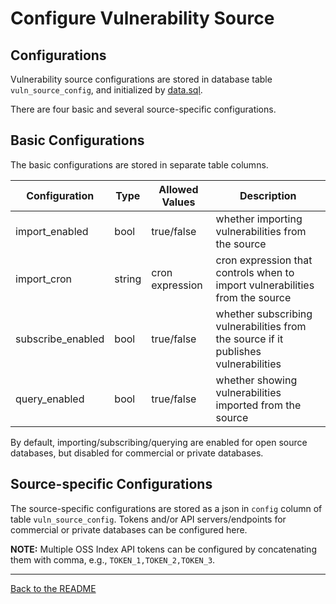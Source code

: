 # Configure Vulnerability Source

## Configurations

Vulnerability source configurations are stored in database table `vuln_source_config`,
and initialized by [data.sql](../src/main/resources/data.sql).

There are four basic and several source-specific configurations.

## Basic Configurations

The basic configurations are stored in separate table columns.

| Configuration     | Type   | Allowed Values  | Description                                                                         |
|-------------------|--------|-----------------|-------------------------------------------------------------------------------------|
| import_enabled    | bool   | true/false      | whether importing vulnerabilities from the source                                   |
| import_cron       | string | cron expression | cron expression that controls when to import vulnerabilities from the source        |
| subscribe_enabled | bool   | true/false      | whether subscribing vulnerabilities from the source if it publishes vulnerabilities |
| query_enabled     | bool   | true/false      | whether showing vulnerabilities imported from the source                            |

By default, importing/subscribing/querying are enabled for open source databases,
but disabled for commercial or private databases.

## Source-specific Configurations

The source-specific configurations are stored as a json in `config` column of table `vuln_source_config`.
Tokens and/or API servers/endpoints for commercial or private databases can be configured here.

**NOTE:**
Multiple OSS Index API tokens can be configured by concatenating them with comma, e.g., `TOKEN_1,TOKEN_2,TOKEN_3`.

---
[Back to the README](../README.md)
